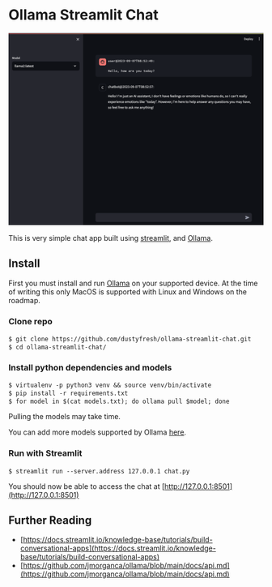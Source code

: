 # Ollama Streamlit Chat

![Ollama Streamlit Chat](.static/screenshot.png)

This is very simple chat app built using [streamlit](https://streamlit.io/), and [Ollama](https://ollama.ai/).


## Install

First you must install and run [Ollama](https://ollama.ai/) on your supported device. At the time of writing this only MacOS is supported with Linux and Windows on the roadmap.

### Clone repo
```
$ git clone https://github.com/dustyfresh/ollama-streamlit-chat.git
$ cd ollama-streamlit-chat/
```

### Install python dependencies and models

```
$ virtualenv -p python3 venv && source venv/bin/activate
$ pip install -r requirements.txt
$ for model in $(cat models.txt); do ollama pull $model; done
```

Pulling the models may take time.

You can add more models supported by Ollama [here](https://ollama.ai/library).


### Run with Streamlit

```
$ streamlit run --server.address 127.0.0.1 chat.py 
```

You should now be able to access the chat at [http://127.0.0.1:8501](http://127.0.0.1:8501)

## Further Reading

- [https://docs.streamlit.io/knowledge-base/tutorials/build-conversational-apps](https://docs.streamlit.io/knowledge-base/tutorials/build-conversational-apps)
- [https://github.com/jmorganca/ollama/blob/main/docs/api.md](https://github.com/jmorganca/ollama/blob/main/docs/api.md)